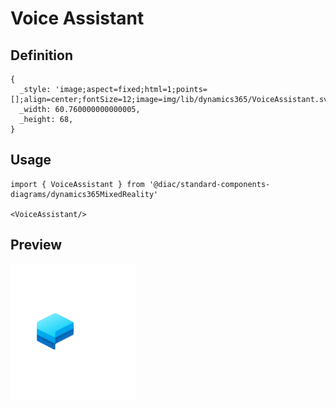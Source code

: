 # Voice Assistant

## Definition

```
{
  _style: 'image;aspect=fixed;html=1;points=[];align=center;fontSize=12;image=img/lib/dynamics365/VoiceAssistant.svg;strokeColor=none;',
  _width: 60.760000000000005,
  _height: 68,
}
```

## Usage

```
import { VoiceAssistant } from '@diac/standard-components-diagrams/dynamics365MixedReality'

<VoiceAssistant/>
```

## Preview

<img src="./voice-assistant.png" width="200"/>

